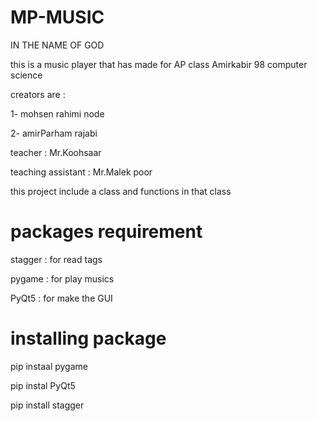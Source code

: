# MP-MUSIC
IN THE NAME OF GOD

this is a music player that has made for AP class Amirkabir 98 computer science

creators are :

  1- mohsen rahimi node

  2- amirParham rajabi
  
teacher : Mr.Koohsaar

teaching assistant : Mr.Malek poor
  
this project include a class and functions in that class
# packages requirement

stagger : for read tags

pygame : for play musics

PyQt5 : for make the GUI

# installing package
pip instaal pygame

pip instal PyQt5

pip install stagger


